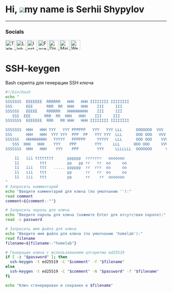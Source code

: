 Hi, ![](https://user-images.githubusercontent.com/18350557/176309783-0785949b-9127-417c-8b55-ab5a4333674e.gif)my name is Serhii Shypylov
=========================================================================================================================================

-------------------------------

### Socials
<p align="left">
  <a href="https://t.me/oneitpro">
    <img src="https://img.icons8.com/ios-glyphs/30/ffffff/telegram-app.png" alt="Telegram" width="30" height="30" />
  </a>
  <a href="https://www.linkedin.com/in/sergey-shipilov-7262a31b4/">
    <img src="https://img.icons8.com/ios-glyphs/30/ffffff/linkedin.png" alt="LinkedIn" width="30" height="30" />
  </a>
  <a href="https://www.instagram.com/shipssvpl/">
    <img src="https://img.icons8.com/ios-glyphs/30/ffffff/instagram-new.png" alt="Instagram" width="30" height="30" />
  </a>
  <a href="https://www.facebook.com/profile.php?id=100083345006373">
    <img src="https://img.icons8.com/ios-glyphs/30/ffffff/facebook.png" alt="Facebook" width="30" height="30" />
  </a>
  <a href="https://discord.com/invite/6z5EyagDyW?ref=1it.pro">
    <img src="https://img.icons8.com/ios-glyphs/30/ffffff/discord.png" alt="Discord" width="30" height="30" />
  </a>
  <a href="mailto:admin@1it.pro">
    <img src="https://img.icons8.com/ios-glyphs/30/ffffff/new-post.png" alt="Mail" width="30" height="30" />
  </a>
  <a href="https://1it.pro/">
    <img src="https://img.icons8.com/ios-glyphs/30/ffffff/domain.png" alt="Website" width="30" height="30" />
  </a>
</p>

# SSH-keygen
Bash скрипта для генерации SSH ключа

  ```bash
  #!/bin/bash
echo "
 SSSSSSS  EEEEEEE  RRRRRR   HHH   HHH IIIIIIII IIIIIIII
 SSS      EEE      RRR  RR  HHH   HHH    III     III
 SSSSSS   EEEEE    RRRRRR   HHHHHHHHH    III     III
     SSS  EEE      RRR  RR  HHH   HHH    III     III
 SSSSSSS  EEEEEEE  RRR   RR HHH   HHH IIIIIIII IIIIIIII

 SSSSSSS  HHH   HHH YYY   YYY PPPPPP   YYY   YYY LLL      OOOOOOO  VVV     VVV
 SSS      HHH   HHH  YYY YYY  PPP  PP   YYY YYY  LLL      OOO OOO   VVV   VVV
 SSSSSS   HHHHHHHHH   YYYYY   PPPPPP     YYYYY   LLL      OOO OOO    VVV VVV
     SSS  HHH   HHH    YYY    PPP        YYY     LLL      OOO OOO     VVVV
 SSSSSSS  HHH   HHH    YYY    PPP        YYY     LLLLLLL  OOOOOOO      VV

      11   iii tttttttt      pppppp  rrrrrrr   ooooooo
      11         ttt         pp   pp rr   rr  oo     oo
      11   iii   ttt   ..... pppppp  rr  rrr  oo     oo
      11   iii   ttt         pp      rr   rr  oo     oo
      11   iii   ttt         pp      rr    rr  ooooooo
"
  # Запросить комментарий
  echo "Введите комментарий для ключа (по умолчанию ''):"
  read comment
  comment=${comment:-""}

  # Запросить пароль для ключа
  echo "Введите пароль для ключа (нажмите Enter для отсутствия пароля):"
  read -s password

  # Запросить имя файла для ключа
  echo "Введите имя файла для ключа (по умолчанию 'homelab'):"
  read filename
  filename=${filename:-"homelab"}

  # Генерация ключа с использованием алгоритма ed25519
  if [ -z "$password" ]; then
    ssh-keygen -t ed25519 -C "$comment" -f "$filename"
  else
    ssh-keygen -t ed25519 -C "$comment" -N "$password" -f "$filename"
  fi

  echo "Ключ сгенерирован и сохранен в $filename"
```
